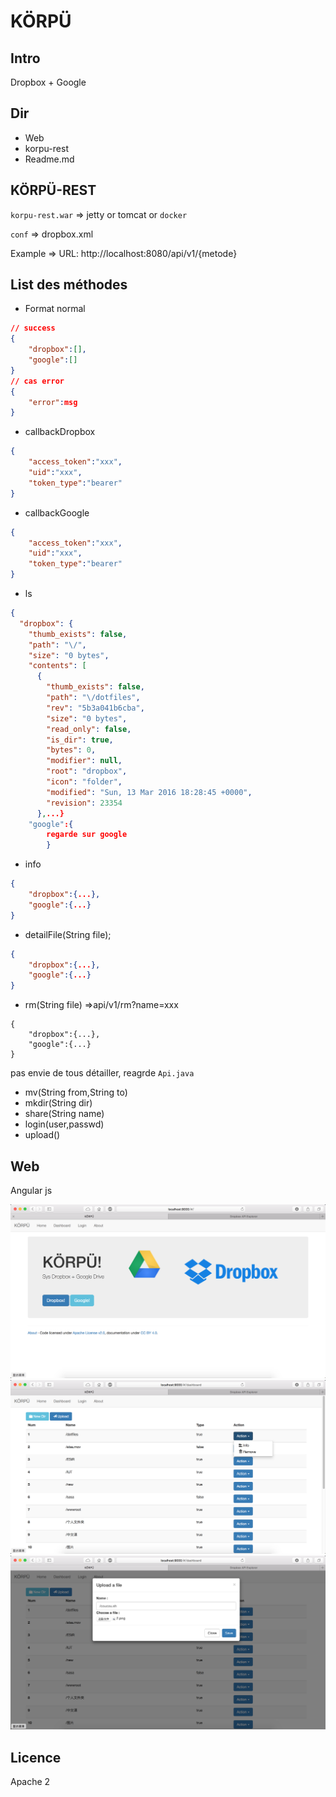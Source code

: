 # KÖRPÜ

## Intro

Dropbox + Google 


## Dir

- Web
- korpu-rest
- Readme.md


## KÖRPÜ-REST

`korpu-rest.war` => jetty or tomcat or `docker`

`conf` => dropbox.xml

Example => URL: http://localhost:8080/api/v1/{metode}

## List des méthodes

* Format normal

```json
// success
{
	"dropbox":[],
	"google":[]
}
// cas error
{
	"error":msg
}
```

* callbackDropbox
    
```json
{
	"access_token":"xxx",
	"uid":"xxx",
	"token_type":"bearer"
}

```
 
* callbackGoogle

```json
{
	"access_token":"xxx",
	"uid":"xxx",
	"token_type":"bearer"
}
```

* ls

```json
{
  "dropbox": {
    "thumb_exists": false,
    "path": "\/",
    "size": "0 bytes",
    "contents": [
      {
        "thumb_exists": false,
        "path": "\/dotfiles",
        "rev": "5b3a041b6cba",
        "size": "0 bytes",
        "read_only": false,
        "is_dir": true,
        "bytes": 0,
        "modifier": null,
        "root": "dropbox",
        "icon": "folder",
        "modified": "Sun, 13 Mar 2016 18:28:45 +0000",
        "revision": 23354
      },...}
    "google":{
    	regarde sur google
    	}

```

*   info

```json
{
	"dropbox":{...},
	"google":{...}
}
```

*   detailFile(String file);

```json
{
	"dropbox":{...},
	"google":{...}
}

```

*   rm(String file) =>api/v1/rm?name=xxx

```
{
	"dropbox":{...},
	"google":{...}
}
```

pas envie de tous détailler, reagrde `Api.java`

* mv(String from,String to)
* mkdir(String dir)
* share(String name)
* login(user,passwd)
* upload()

## Web

Angular js 


![img1](./img/1.png)
![img1](./img/2.png)
![img1](./img/3.png)


## Licence

Apache 2


